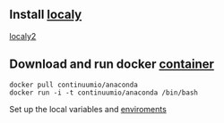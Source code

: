 
## Install [localy](https://www.digitalocean.com/community/tutorials/how-to-install-anaconda-on-ubuntu-18-04-quickstart)
[localy2](https://www.digitalocean.com/community/tutorials/how-to-install-the-anaconda-python-distribution-on-ubuntu-18-04)

## Download and run docker [container](https://hub.docker.com/r/continuumio/anaconda)

    docker pull continuumio/anaconda
    docker run -i -t continuumio/anaconda /bin/bash

Set up the local variables and [enviroments]((https://www.digitalocean.com/community/tutorials/how-to-install-the-anaconda-python-distribution-on-ubuntu-18-04))
